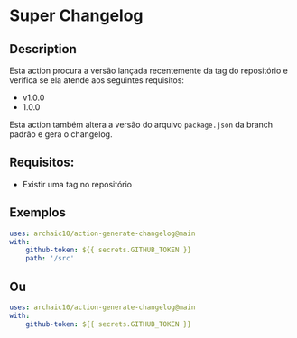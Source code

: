 # Super Changelog

## Description
Esta action procura a versão lançada recentemente da tag do repositório e verifica se ela atende aos seguintes requisitos:

- v1.0.0
- 1.0.0

Esta action também altera a versão do arquivo `package.json` da branch padrão e gera o changelog.


## Requisitos:
- Existir uma tag no repositório

## Exemplos

```yml
uses: archaic10/action-generate-changelog@main
with:
    github-token: ${{ secrets.GITHUB_TOKEN }}
    path: '/src'
```
## Ou

```yml
uses: archaic10/action-generate-changelog@main
with:
    github-token: ${{ secrets.GITHUB_TOKEN }}
```